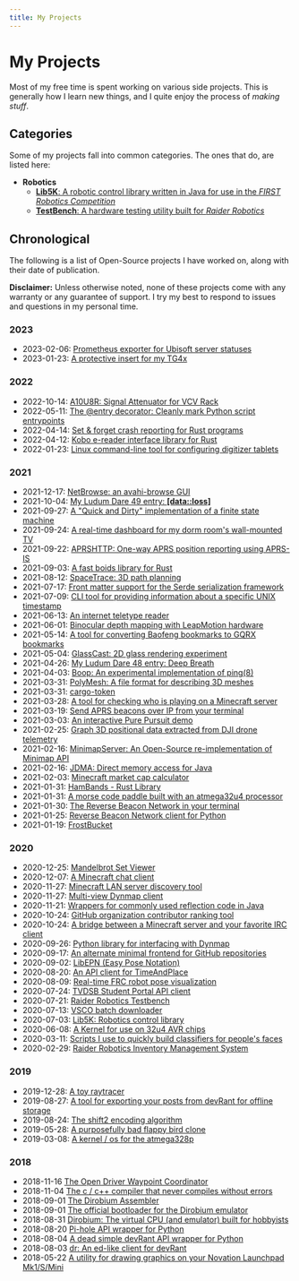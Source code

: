 ```yaml
---
title: My Projects
---
```


# My Projects

Most of my free time is spent working on various side projects. This is generally how I learn new things, and I quite enjoy the process of *making stuff*.

## Categories

Some of my projects fall into common categories. The ones that do, are listed here:

<!-- - [Minecraft](/projects/minecraft)
- [Discord](/projects/discord) -->
- **Robotics**
  - [**Lib5K**: A robotic control library written in Java for use in the *FIRST Robotics Competition*](https://github.com/frc5024/lib5k)
  - [**TestBench**: A hardware testing utility built for *Raider Robotics*](https://github.com/frc5024/testbench)
  <!-- - I wrote the [control software](https://github.com/frc5024/Snabb) for one of the *RoboRaptors'* robots -->

## Chronological

The following is a list of Open-Source projects I have worked on, along with their date of publication.

**Disclaimer:** Unless otherwise noted, none of these projects come with any warranty or any
guarantee of support. I try my best to respond to issues and questions in my personal time.


### 2023

- 2023-02-06: [Prometheus exporter for Ubisoft server statuses](https://github.com/ewpratten/ubisoft_status_exporter)
- 2023-01-23: [A protective insert for my TG4x](https://github.com/ewpratten/tg4x-casing)

### 2022

- 2022-10-14: [A10U8R: Signal Attenuator for VCV Rack](https://github.com/ewpratten/A10U8R)
- 2022-05-11: [The @entry decorator: Cleanly mark Python script entrypoints](https://github.com/ewpratten/atentry)
- 2022-04-14: [Set & forget crash reporting for Rust programs](https://github.com/ewpratten/crashreport-rs)
- 2022-04-12: [Kobo e-reader interface library for Rust](https://github.com/ewpratten/kobo-rs)
- 2022-01-23: [Linux command-line tool for configuring digitizer tablets](https://github.com/ewpratten/tabset)

### 2021

- 2021-12-17: [NetBrowse: an avahi-browse GUI](https://github.com/ewpratten/netbrowse)
- 2021-10-04: [My Ludum Dare 49 entry: <strong>[data::loss]</strong>](https://github.com/ewpratten/ludum-dare-49)
- 2021-09-27: [A "Quick and Dirty" implementation of a finite state machine](https://github.com/ewpratten/dirty-fsm)
- 2021-09-24: [A real-time dashboard for my dorm room's wall-mounted TV](https://github.com/ewpratten/dorm-dash)
- 2021-09-22: [APRSHTTP: One-way APRS position reporting using APRS-IS](https://github.com/ewpratten/aprshttp)
- 2021-09-03: [A fast boids library for Rust](https://github.com/ewpratten/boids-rs)
- 2021-08-12: [SpaceTrace: 3D path planning](https://github.com/ewpratten/spacetrace)
- 2021-07-17: [Front matter support for the Serde serialization framework](https://github.com/ewpratten/serde-frontmatter)
- 2021-07-09: [CLI tool for providing information about a specific UNIX timestamp](https://github.com/ewpratten/tsinfo)
- 2021-06-13: [An internet teletype reader](https://github.com/ewpratten/ittyr)
- 2021-06-01: [Binocular depth mapping with LeapMotion hardware](https://github.com/ewpratten/OpenDepthMap)
- 2021-05-14: [A tool for converting Baofeng bookmarks to GQRX bookmarks](https://github.com/ewpratten/baofeng2gqrx)
- 2021-05-04: [GlassCast: 2D glass rendering experiment](https://github.com/ewpratten/glasscast)
- 2021-04-26: [My Ludum Dare 48 entry: Deep Breath](https://github.com/ewpratten/ludum-dare-48)
- 2021-04-03: [Boop: An experimental implementation of ping(8)](https://github.com/ewpratten/boop)
- 2021-03-31: [PolyMesh: A file format for describing 3D meshes](https://github.com/ewpratten/polymesh)
- 2021-03-31: [cargo-token](https://github.com/ewpratten/cargo-token)
- 2021-03-28: [A tool for checking who is playing on a Minecraft server](https://github.com/ewpratten/mcq)
- 2021-03-19: [Send APRS beacons over IP from your terminal](https://github.com/ewpratten/aprs-bcn)
- 2021-03-03: [An interactive Pure Pursuit demo](https://github.com/ewpratten/pathfollowing-demo)
- 2021-02-25: [Graph 3D positional data extracted from DJI drone telemetry](https://github.com/ewpratten/dji3d)
- 2021-02-16: [MinimapServer: An Open-Source re-implementation of Minimap API](https://github.com/ewpratten/MinimapServer)
- 2021-02-16: [JDMA: Direct memory access for Java](https://github.com/ewpratten/JDMA)
- 2021-02-03: [Minecraft market cap calculator](https://github.com/ewpratten/MarketCap)
- 2021-01-31: [HamBands - Rust Library](https://github.com/ewpratten/hambands)
- 2021-01-31: [A morse code paddle built with an atmega32u4 processor](https://github.com/ewpratten/ardupaddle)
- 2021-01-30: [The Reverse Beacon Network in your terminal](https://github.com/ewpratten/rbn)
- 2021-01-25: [Reverse Beacon Network client for Python](https://github.com/ewpratten/pyRBN)
- 2021-01-19: [FrostBucket](https://github.com/ewpratten/FrostBucket)

### 2020

- 2020-12-25: [Mandelbrot Set Viewer](https://github.com/ewpratten/mandelbrot)
- 2020-12-07: [A Minecraft chat client](https://github.com/ewpratten/mchat)
- 2020-11-27: [Minecraft LAN server discovery tool](https://github.com/ewpratten/mcdiscovery)
- 2020-11-27: [Multi-view Dynmap client](https://github.com/ewpratten/birdseye)
- 2020-11-21: [Wrappers for commonly used reflection code in Java](https://github.com/ewpratten/legalaccess)
- 2020-10-24: [GitHub organization contributor ranking tool](https://github.com/ewpratten/orgstat)
- 2020-10-24: [A bridge between a Minecraft server and your favorite IRC client](https://github.com/ewpratten/chatster)
- 2020-09-26: [Python library for interfacing with Dynmap](https://github.com/ewpratten/dynpy)
- 2020-09-17: [An alternate minimal frontend for GitHub repositories](https://github.com/ewpratten/ner)
- 2020-09-02: [LibEPN (Easy Pose Notation)](https://github.com/ewpratten/libepn)
- 2020-08-20: [An API client for TimeAndPlace](https://github.com/ewpratten/timeandplace-api)
- 2020-08-09: [Real-time FRC robot pose visualization](https://github.com/ewpratten/FRCWorld)
- 2020-07-24: [TVDSB Student Portal API client](https://github.com/ewpratten/tvdsb-student-api)
- 2020-07-21: [Raider Robotics Testbench](https://github.com/frc5024/testbench)
- 2020-07-13: [VSCO batch downloader](https://github.com/ewpratten/vsco-batch-dl)
- 2020-07-03: [Lib5K: Robotics control library](https://github.com/frc5024/lib5k)
- 2020-06-08: [A Kernel for use on 32u4 AVR chips](https://github.com/ewpratten/os32u4)
- 2020-03-11: [Scripts I use to quickly build classifiers for people's faces](https://github.com/ewpratten/easy-faces)
- 2020-02-29: [Raider Robotics Inventory Management System](https://github.com/frc5024/parts)

### 2019

- 2019-12-28: [A toy raytracer](https://github.com/ewpratten/Rayzor)
- 2019-08-27: [A tool for exporting your posts from devRant for offline storage](https://github.com/ewpratten/devrant-dl)
- 2019-08-24: [The shift2 encoding algorithm](https://github.com/ewpratten/shift)
- 2019-05-28: [A purposefully bad flappy bird clone](https://github.com/ewpratten/FlippyCat)
- 2019-03-08: [A kernel / os for the atmega328p](https://github.com/ewpratten/os328)

### 2018

- 2018-11-16 [The Open Driver Waypoint Coordinator](https://github.com/ewpratten/ODWC)
- 2018-11-04 [The c / c++ compiler that never compiles without errors](https://github.com/ewpratten/eco)
- 2018-09-01 [The Dirobium Assembler](https://github.com/ewpratten/DirAS)
- 2018-09-01 [The official bootloader for the Dirobium emulator](https://github.com/ewpratten/Deuterium)
- 2018-08-31 [Dirobium: The virtual CPU (and emulator) built for hobbyists](https://github.com/ewpratten/Dirobium)
- 2018-08-20 [Pi-hole API wrapper for Python](https://github.com/ewpratten/pihole-api)
- 2018-08-04 [A dead simple devRant API wrapper for Python](https://github.com/ewpratten/devRantSimple)
- 2018-08-03 [dr: An ed-like client for devRant](https://github.com/ewpratten/dr)
- 2018-05-22 [A utility for drawing graphics on your Novation Launchpad Mk1/S/Mini](https://github.com/ewpratten/launchdraw)
